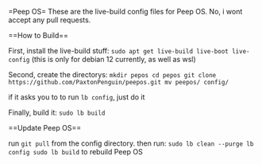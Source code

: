 =Peep OS=
These are the live-build config files for Peep OS. No, i wont accept any pull requests.

==How to Build==

First, install the live-build stuff:
` sudo apt get live-build live-boot live-config `
(this is only for debian 12 currently, as well as wsl)

Second, create the directorys:
` mkdir pepos
  cd pepos
  git clone https://github.com/PaxtonPenguin/peepos.git
  mv peepos/ config/ `

if it asks you to to run ` lb config `, just do it

Finally, build it:
` sudo lb build `

==Update Peep OS==

run `git pull` from the config directory. then run:
` sudo lb clean --purge
  lb config
  sudo lb build `
to rebuild Peep OS
